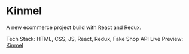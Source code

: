 # Kinmel
A new ecommerce project build with React and Redux.

Tech Stack: HTML, CSS, JS, React, Redux, Fake Shop API
Live Preview: <a href="https://kinmel/netlify.app">Kinmel</a>

